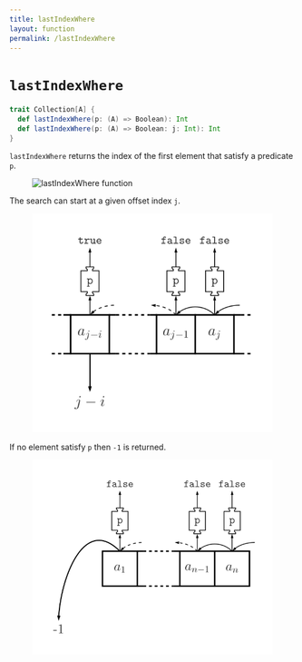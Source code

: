 ```yaml
---
title: lastIndexWhere
layout: function
permalink: /lastIndexWhere
---
```


# `lastIndexWhere`

~~~ scala
trait Collection[A] {
  def lastIndexWhere(p: (A) => Boolean): Int
  def lastIndexWhere(p: (A) => Boolean: j: Int): Int
}
~~~

`lastIndexWhere` returns the index of the first element that satisfy a predicate `p`.

<figure class="diagram">
  <img src="images/lastIndexWhere.1.svg" alt="lastIndexWhere function">
  <!-- <figcaption class="diagram-desc"></figcaption> -->
</figure>

The search can start at a given offset index `j`.

<figure class="diagram">
  <img src="images/lastIndexWhere.2.svg" alt="lastIndexWhere function">
  <!-- <figcaption class="diagram-desc"></figcaption> -->
</figure>

If no element satisfy `p` then `-1` is returned.

<figure class="diagram">
  <img src="images/lastIndexWhere.3.svg" alt="lastIndexWhere function">
  <!-- <figcaption class="diagram-desc"></figcaption> -->
</figure>
